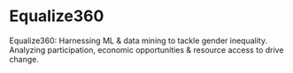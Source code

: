 # Equalize360
Equalize360: Harnessing ML &amp; data mining to tackle gender inequality. Analyzing participation, economic opportunities &amp; resource access to drive change.
